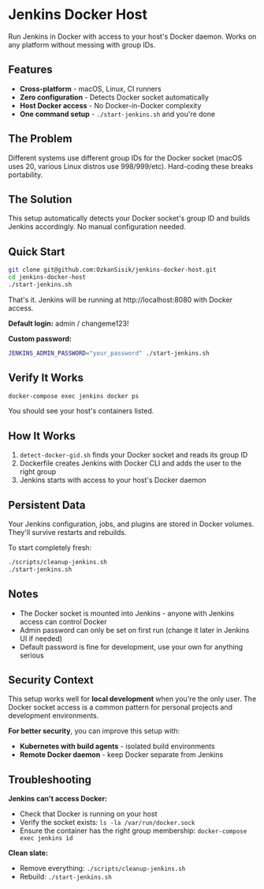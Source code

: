 # Jenkins Docker Host

Run Jenkins in Docker with access to your host's Docker daemon. Works on any platform without messing with group IDs.

## Features

- **Cross-platform** - macOS, Linux, CI runners  
- **Zero configuration** - Detects Docker socket automatically
- **Host Docker access** - No Docker-in-Docker complexity
- **One command setup** - `./start-jenkins.sh` and you're done

## The Problem

Different systems use different group IDs for the Docker socket (macOS uses 20, various Linux distros use 998/999/etc). Hard-coding these breaks portability.

## The Solution

This setup automatically detects your Docker socket's group ID and builds Jenkins accordingly. No manual configuration needed.

## Quick Start

```bash
git clone git@github.com:OzkanSisik/jenkins-docker-host.git
cd jenkins-docker-host
./start-jenkins.sh
```

That's it. Jenkins will be running at http://localhost:8080 with Docker access.

**Default login:** admin / changeme123!

**Custom password:**
```bash
JENKINS_ADMIN_PASSWORD="your_password" ./start-jenkins.sh
```

## Verify It Works

```bash
docker-compose exec jenkins docker ps
```

You should see your host's containers listed.

## How It Works

1. `detect-docker-gid.sh` finds your Docker socket and reads its group ID
2. Dockerfile creates Jenkins with Docker CLI and adds the user to the right group  
3. Jenkins starts with access to your host's Docker daemon

## Persistent Data

Your Jenkins configuration, jobs, and plugins are stored in Docker volumes. They'll survive restarts and rebuilds.

To start completely fresh:
```bash
./scripts/cleanup-jenkins.sh 
./start-jenkins.sh
```

## Notes

- The Docker socket is mounted into Jenkins - anyone with Jenkins access can control Docker
- Admin password can only be set on first run (change it later in Jenkins UI if needed)
- Default password is fine for development, use your own for anything serious

## Security Context

This setup works well for **local development** when you're the only user. The Docker socket access is a common pattern for personal projects and development environments.

**For better security**, you can improve this setup with:

- **Kubernetes with build agents** - isolated build environments
- **Remote Docker daemon** - keep Docker separate from Jenkins  

## Troubleshooting

**Jenkins can't access Docker:**
- Check that Docker is running on your host
- Verify the socket exists: `ls -la /var/run/docker.sock`
- Ensure the container has the right group membership: `docker-compose exec jenkins id`

**Clean slate:**
- Remove everything: `./scripts/cleanup-jenkins.sh`
- Rebuild: `./start-jenkins.sh`
